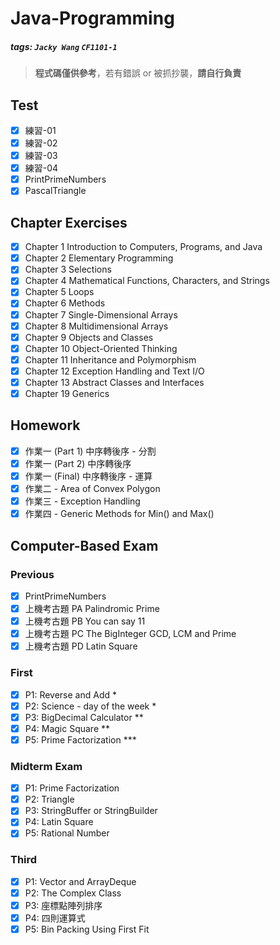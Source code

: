 # Java-Programming

##### tags: `Jacky Wang` `CF1101-1`

> **程式碼僅供參考**，若有錯誤 or 被抓抄襲，**請自行負責**

## Test

- [x] 練習-01
- [x] 練習-02
- [x] 練習-03
- [x] 練習-04
- [x] PrintPrimeNumbers
- [x] PascalTriangle

## Chapter Exercises

- [x] Chapter  1 Introduction to Computers, Programs, and Java
- [x] Chapter  2 Elementary Programming
- [x] Chapter  3 Selections
- [x] Chapter  4 Mathematical Functions, Characters, and Strings
- [x] Chapter  5 Loops
- [x] Chapter  6 Methods
- [x] Chapter  7 Single-Dimensional Arrays
- [x] Chapter  8 Multidimensional Arrays
- [x] Chapter  9 Objects and Classes
- [x] Chapter 10 Object-Oriented Thinking
- [x] Chapter 11 Inheritance and Polymorphism
- [x] Chapter 12 Exception Handling and Text I/O
- [x] Chapter 13 Abstract Classes and Interfaces
- [x] Chapter 19 Generics

## Homework

- [x] 作業一 (Part 1) 中序轉後序 - 分割
- [x] 作業一 (Part 2) 中序轉後序
- [x] 作業一 (Final) 中序轉後序 - 運算
- [x] 作業二 - Area of Convex Polygon
- [x] 作業三 - Exception Handling
- [x] 作業四 - Generic Methods for Min() and Max()

## Computer-Based Exam

### Previous

- [x] PrintPrimeNumbers
- [x] 上機考古題 PA Palindromic Prime
- [x] 上機考古題 PB You can say 11
- [x] 上機考古題 PC The BigInteger GCD, LCM and Prime
- [x] 上機考古題 PD Latin Square

### First

- [x] P1: Reverse and Add *
- [x] P2: Science - day of the week *
- [x] P3: BigDecimal Calculator **
- [x] P4: Magic Square **
- [x] P5: Prime Factorization ***

### Midterm Exam

- [x] P1: Prime Factorization
- [x] P2: Triangle
- [x] P3: StringBuffer or StringBuilder
- [x] P4: Latin Square
- [x] P5: Rational Number

### Third

- [x] P1: Vector and ArrayDeque
- [x] P2: The Complex Class
- [x] P3: 座標點陣列排序
- [x] P4: 四則運算式
- [x] P5: Bin Packing Using First Fit

